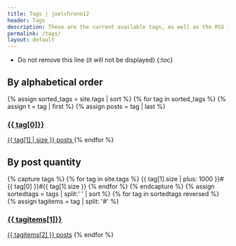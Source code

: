 ```yaml
---
title: Tags | joelchrono12
header: Tags
description: These are the current available tags, as well as the RSS feed of each of them, in case you want to follow certain topics, they are sorted too!
permalink: /tags/
layout: default
---
```


<!--<ul>-->
<!--{% for tag in site.tags %}-->
<!--<li><a href="/tags/{{ tag[0] }}/">{{ tag[0] }} </a> [{{ tag[1] | size }}] <a href="/feeds/{{ tag[0] }}.xml/"> Feed</a></li>-->
<!--{% endfor %}-->
<!--</ul>-->

* Do not remove this line (it will not be displayed)
{:toc}

## By alphabetical order

<div class="wrapper posts" style="background-color: var(--bg);">
{% assign sorted_tags = site.tags | sort %}
{% for tag in sorted_tags %}
{% assign t = tag | first %}
{% assign posts = tag | last %}
<a class="post" href="/tags/{{ tag[0] }}/">
<h3 class="post-title">{{ tag[0]}}</h3>
<span class="post-date">{{ tag[1] | size }} posts</span>
</a>
{% endfor %}
</div>

## By post quantity

<div class="wrapper posts" style="background-color: var(--bg);">
{% capture tags %}
{% for tag in site.tags %}
{{ tag[1].size | plus: 1000 }}#{{ tag[0] }}#{{ tag[1].size }}
{% endfor %}
{% endcapture %}
{% assign sortedtags = tags | split:' ' | sort %}
{% for tag in sortedtags reversed %}
{% assign tagitems = tag | split: '#' %}
<a class="post" href="/tags/{{ tagitems[1] }}/"><h3 class="post-title">{{ tagitems[1]}}</h3> <span class="post-date">{{ tagitems[2] }} posts</span></a> 
{% endfor %}
</div>
